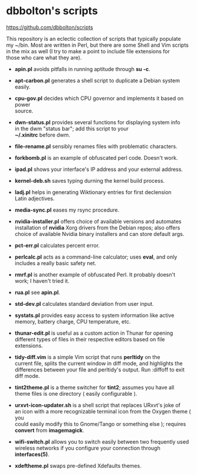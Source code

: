 # dbbolton's scripts
<https://github.com/dbbolton/scripts>

This repository is an eclectic collection of scripts that typically populate  
my ~/bin. Most are written in Perl, but there are some Shell and Vim scripts  
in the mix as well (I try to make a point to include file extensions for  
those who care what they are).  

* **apin.pl** avoids pitfalls in running aptitude through **su -c**.  

* **apt-carbon.pl** generates a shell script to duplicate a Debian system  
easily.

* **cpu-gov.pl** decides which CPU governor and implements it based on power  
source.  

* **dwn-status.pl** provides several functions for displaying system info  
in the dwm "status bar"; add this script to your  
**~/.xinitrc** before dwm.  
  
* **file-rename.pl** sensibly renames files with problematic characters.  
  
* **forkbomb.pl** is an example of obfuscated perl code. Doesn't work.  

* **ipad.pl** shows your interface's IP address and your external address.  

* **kernel-deb.sh** saves typing durning the kernel build process.

* **ladj.pl** helps in generating Wiktionary entries for first declension  
Latin adjectives.  

* **media-sync.pl** eases my rsync procedure.

* **nvidia-installer.pl** offers choice of available versions and automates  
installation of **nvidia** Xorg drivers from the Debian repos; also offers  
choice of available Nvidia binary installers and can store default args.

* **pct-err.pl** calculates percent error.

* **perlcalc.pl** acts as a command-line calculator; uses **eval**, and
only includes a really basic safety net.

* **rmrf.pl** is another example of obfuscated Perl. It probably doesn't  
work; I haven't tried it.  

* **rua.pl** see **apin.pl**.  

* **std-dev.pl** calculates standard deviation from user input.  

* **systats.pl** provides easy access to system information like active  
memory, battery charge, CPU temperature, etc.  

* **thunar-edit.pl** is useful as a custom action in Thunar for opening  
different types of files in their respective editors based on file  
extensions.  

* **tidy-diff.vim** is a simple Vim script that runs **perltidy** on the  
current file, splits the current window in diff mode, and highlights the  
differences between your file and perltidy's output. Run :diffoff to exit  
diff mode.

* **tint2theme.pl** is a theme switcher for **tint2**; assumes you have all  
theme files is one directory ( easily configurable ).  

* **urxvt-icon-updater.sh** is a shell script that replaces URxvt's joke of  
an icon with a more recognizable terminal icon from the Oxygen theme ( you  
could easily modify this to Gnome/Tango or something else ); requires  
**convert** from **imagemagick**.

* **wifi-switch.pl** allows you to switch easily between two frequently used  
wireless networks if you configure your connection through **interfaces(5)**.

* **xdeftheme.pl** swaps pre-defined Xdefaults themes.  

